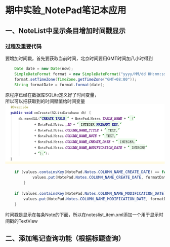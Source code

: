 # 期中实验_NotePad笔记本应用
## 一、NoteList中显示条目增加时间戳显示
### 过程及重要代码
要增加时间戳，首先要获取当前时间，北京时间要用GMT时间加八小时得到</br>
```java
    Date date = new Date(now);
    SimpleDateFormat format = new SimpleDateFormat("yyyy/MM/dd HH:mm:ss");
    format.setTimeZone(TimeZone.getTimeZone("GMT+08:00"));
    String formatDate = format.format(date);
```
原程序已经在数据库SQLite定义好了时间变量，<br>所以可以把获取到的时间赋值给时间变量
![](https://github.com/ZHY-JOE/MyProject/blob/master/NotePad/4.png)<br>
```java
    if (values.containsKey(NotePad.Notes.COLUMN_NAME_CREATE_DATE) == false) {
            values.put(NotePad.Notes.COLUMN_NAME_CREATE_DATE, formatDate);
        }

    if (values.containsKey(NotePad.Notes.COLUMN_NAME_MODIFICATION_DATE) == false) {
        values.put(NotePad.Notes.COLUMN_NAME_MODIFICATION_DATE, formatDate);
    }
```
时间戳是显示在每条Note的下面，所以在noteslist_item.xml添加一个用于显示时间戳的TextView<br>

## 二、添加笔记查询功能（根据标题查询） 
